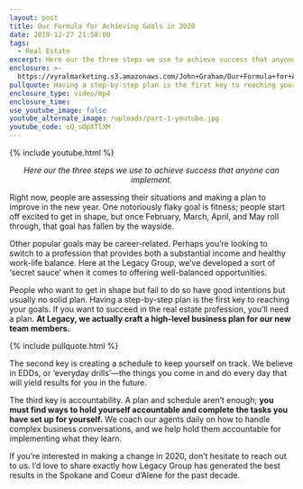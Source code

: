 ```yaml
---
layout: post
title: Our Formula for Achieving Goals in 2020
date: 2019-12-27 21:58:00
tags:
  - Real Estate
excerpt: Here our the three steps we use to achieve success that anyone can implement
enclosure: >-
  https://vyralmarketing.s3.amazonaws.com/John+Graham/Our+Formula+for+Achieving+Goals+in+2020.mp4
pullquote: Having a step-by-step plan is the first key to reaching your goals.
enclosure_type: video/mp4
enclosure_time:
use_youtube_image: false
youtube_alternate_image: /uploads/part-1-youtube.jpg
youtube_code: sQ_sOpXTlXM
---
```


{% include youtube.html %}

<p style="text-align: center;"><em>Here our the three steps we use to achieve success that anyone can implement.</em></p>


Right now, people are assessing their situations and making a plan to improve in the new year. One notoriously flaky goal is fitness; people start off excited to get in shape, but once February, March, April, and May roll through, that goal has fallen by the wayside.&nbsp;

Other popular goals may be career-related. Perhaps you’re looking to switch to a profession that provides both a substantial income and healthy work-life balance. Here at the Legacy Group, we’ve developed a sort of ‘secret sauce’ when it comes to offering well-balanced opportunities.&nbsp;

People who want to get in shape but fail to do so have good intentions but usually no solid plan. Having a step-by-step plan is the first key to reaching your goals. If you want to succeed in the real estate profession, you’ll need a plan. **At Legacy, we actually craft a high-level business plan for our new team members.&nbsp;**

{% include pullquote.html %}

The second key is creating a schedule to keep yourself on track. We believe in EDDs, or ‘everyday drills’—the things you come in and do every day that will yield results for you in the future.&nbsp;

The third key is accountability. A plan and schedule aren’t enough; **you must find ways to hold yourself accountable and complete the tasks you have set up for yourself.** We coach our agents daily on how to handle complex business conversations, and we help hold them accountable for implementing what they learn.&nbsp;

If you’re interested in making a change in 2020, don’t hesitate to reach out to us. I’d love to share exactly how Legacy Group has generated the best results in the Spokane and Coeur d’Alene for the past decade.